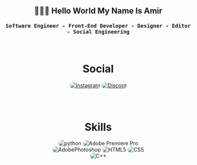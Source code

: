 <div align="center">
<h2>👨🏻‍💻 Hello World My Name Is Amir
</h2>
</div>


<div align="center">
<h4 align="center"><samp> Software Engineer - Front-End Developer - Designer - Editor - Social Engineering</samp></h4>
</div>

<br>
<h1 align="center">
  Social
</h1>
<p align="center">
    <a href="https://instagram.com/pa9daa"><img src="https://img.shields.io/badge/Instagram-171717?style=for-the-badge&logo=instagram&logoColor=fff" style="border-radius:15px" alt="Instagram"></a>
    <a href="https://discord.com/users/249383958289186816"><img src="https://img.shields.io/badge/Discord-171717?style=for-the-badge&logo=discord&logoColor=fff" style="border-radius:15px" alt="Discord"></a>
</p>

<br><br>

<h1 align="center">
  Skills
</h1>

<div align="center">
    <img src="https://img.shields.io/badge/python-171717?style=for-the-badge&logo=python&logoColor=fff" alt="python" style="border-radius:15px"/>
    <img src="https://img.shields.io/badge/Adobe%20premier%20pro-171717?style=for-the-badge&logo=AdobePremierePro&logoColor=fff" alt="Adobe Premiere Pro" style="border-radius:15px"/>
<br/>
    <img src="https://img.shields.io/badge/Adobephotoshop-171717?style=for-the-badge&logo=adobephotoshop&logoColor=fff" alt="AdobePhotoshop" style="border-radius:15px"/>
    <img src="https://img.shields.io/badge/HTML5-171717?style=for-the-badge&logo=html5&logoColor=fff" alt="HTML5" style="border-radius:15px"/>
    <img src="https://img.shields.io/badge/CSS-171717?style=for-the-badge&logo=css3&logoColor=fff" alt="CSS" style="border-radius:15px"/>
<br>
    <img src="https://img.shields.io/badge/C++-171717?style=for-the-badge&logo=cplusplus&logoColor=fff" alt="C++" style="border-radius:15px"/>
</div>
<br><br>



<br><br>

